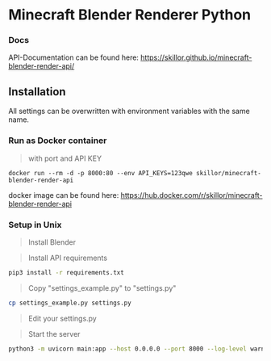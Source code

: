 # Minecraft Blender Renderer Python

### Docs

API-Documentation can be found here: https://skillor.github.io/minecraft-blender-render-api/

## Installation

All settings can be overwritten with environment variables with the same name.

### Run as Docker container

> with port and API KEY

    docker run --rm -d -p 8000:80 --env API_KEYS=123qwe skillor/minecraft-blender-render-api

docker image can be found here: https://hub.docker.com/r/skillor/minecraft-blender-render-api

### Setup in Unix

> Install Blender

> Install API requirements

```bash
pip3 install -r requirements.txt
```

> Copy "settings_example.py" to "settings.py"

```bash
cp settings_example.py settings.py
```

> Edit your settings.py

> Start the server

```bash
python3 -m uvicorn main:app --host 0.0.0.0 --port 8000 --log-level warning
```
